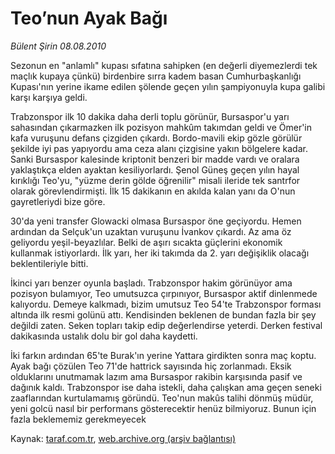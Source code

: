 # Teo’nun Ayak Bağı

*Bülent Şirin 08.08.2010*

<div class="yazi"><p>Sezonun en "anlamlı" kupası sıfatına sahipken (en değerli diyemezlerdi tek maçlık kupaya çünkü) birdenbire sırra kadem basan Cumhurbaşkanlığı Kupası'nın yerine ikame edilen şölende geçen yılın şampiyonuyla kupa galibi karşı karşıya geldi.</p>
<p>Trabzonspor ilk 10 dakika daha derli toplu görünür, Bursaspor'u yarı sahasından çıkarmazken ilk pozisyon mahkûm takımdan geldi ve Ömer'in kafa vuruşunu defans çizgiden çıkardı. Bordo-mavili ekip gözle görülür şekilde iyi pas yapıyordu ama ceza alanı çizgisine yakın bölgelere kadar. Sanki Bursaspor kalesinde kriptonit benzeri bir madde vardı ve oralara yaklaştıkça elden ayaktan kesiliyorlardı. Şenol Güneş geçen yılın hayal kırıklığı Teo'yu, "yüzme derin gölde öğrenilir" misali ileride tek santrfor olarak görevlendirmişti. İlk 15 dakikanın en akılda kalan yanı da O'nun gayretleriydi bize göre.</p>
<p>30'da yeni transfer Glowacki olmasa Bursaspor öne geçiyordu. Hemen ardından da Selçuk'un uzaktan vuruşunu İvankov çıkardı. Az ama öz geliyordu yeşil-beyazlılar. Belki de aşırı sıcakta güçlerini ekonomik kullanmak istiyorlardı. İlk yarı, her iki takımda da 2. yarı değişiklik olacağı beklentileriyle bitti.</p>
<p>İkinci yarı benzer oyunla başladı. Trabzonspor hakim görünüyor ama pozisyon bulamıyor, Teo umutsuzca çırpınıyor, Bursaspor aktif dinlenmede kalıyordu. Demeye kalkmadı, bizim umutsuz Teo 54'te Trabzonspor forması altında ilk resmi golünü attı. Kendisinden beklenen de bundan fazla bir şey değildi zaten. Seken topları takip edip değerlendirse yeterdi. Derken festival dakikasında ustalık dolu bir gol daha kaydetti.</p>
<p>İki farkın ardından 65'te Burak'ın yerine Yattara girdikten sonra maç koptu. Ayak bağı çözülen Teo 71'de hattrick sayısında hiç zorlanmadı. Eksik olduklarını unutmamak lazım ama Bursaspor rakibin karşısında pasif ve dağınık kaldı. Trabzonspor ise daha istekli, daha çalışkan ama geçen seneki zaaflarından kurtulamamış göründü. Teo'nun makûs talihi dönmüş müdür, yeni golcü nasıl bir performans gösterecektir henüz bilmiyoruz. Bunun için fazla beklememiz gerekmeyecek</p></div>

Kaynak: [taraf.com.tr](http://www.taraf.com.tr:80/bulent-sirin/makale-teo-nun-ayak-bagi.htm), [web.archive.org (arşiv bağlantısı)](http://web.archive.org/web/20100905065956/http://www.taraf.com.tr:80/bulent-sirin/makale-teo-nun-ayak-bagi.htm)
